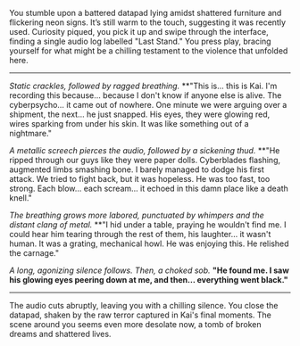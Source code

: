 You stumble upon a battered datapad lying amidst shattered furniture and flickering neon signs. It’s still warm to the touch, suggesting it was recently used. Curiosity piqued, you pick it up and swipe through the interface, finding a single audio log labelled "Last Stand." You press play, bracing yourself for what might be a chilling testament to the violence that unfolded here.

***
*Static crackles, followed by ragged breathing.*
**"This is… this is Kai. I'm recording this because… because I don't know if anyone else is alive. The cyberpsycho… it came out of nowhere. One minute we were arguing over a shipment, the next… he just snapped. His eyes, they were glowing red, wires sparking from under his skin. It was like something out of a nightmare."

*A metallic screech pierces the audio, followed by a sickening thud.*
**"He ripped through our guys like they were paper dolls. Cyberblades flashing, augmented limbs smashing bone. I barely managed to dodge his first attack. We tried to fight back, but it was hopeless. He was too fast, too strong. Each blow… each scream… it echoed in this damn place like a death knell."

*The breathing grows more labored, punctuated by whimpers and the distant clang of metal.*
**"I hid under a table, praying he wouldn't find me. I could hear him tearing through the rest of them, his laughter… it wasn't human. It was a grating, mechanical howl. He was enjoying this. He relished the carnage."

*A long, agonizing silence follows. Then, a choked sob.*
**"He found me. I saw his glowing eyes peering down at me, and then… everything went black."**
***
The audio cuts abruptly, leaving you with a chilling silence. You close the datapad, shaken by the raw terror captured in Kai's final moments. The scene around you seems even more desolate now, a tomb of broken dreams and shattered lives. 



